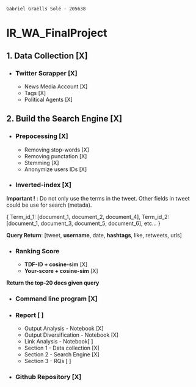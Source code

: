 ```
Gabriel Graells Solé - 205638
```
# IR_WA_FinalProject

## 1. Data Collection [X]
* ### Twitter Scrapper [X]
	* News Media Account [X]
	* Tags [X]
	* Political Agents [X]

## 2. Build the Search Engine [X]
* ### Prepocessing [X]
	* Removing stop-words [X]
	* Removing punctation [X]
	* Stemming [X]
	* Anonymize users IDs [X]
 
 * ### Inverted-index [X]
 
 **Important !** : Do not only use the terms in the tweet. Other fields in tweet could be use for search (metada).
 
  {
	   Term_id_1: [document_1, document_2, document_4],
	   Term_id_2: [document_1, document_3, document_5, document_6], 
	   etc...
  }
  
  **Query Return**: [tweet, **username**, date, **hashtags**, like, retweets, urls]
  
* ### Ranking Score
	* **TDF-ID + cosine-sim** [X]
	* **Your-score + cosine-sim** [X]
	
**Return the top-20 docs given query**

* ### Command line program [X]
* ### Report [ ]
	* Output Analysis - Notebook [X]
	* Output Diversification - Notebook [X]
	* Link Analysis - Notebook[ ]
	* Section 1 - Data collection [X]
	* Section 2 - Search Engine [X]
	* Section 3 - RQs [ ]

* ### Github Repository [X]
